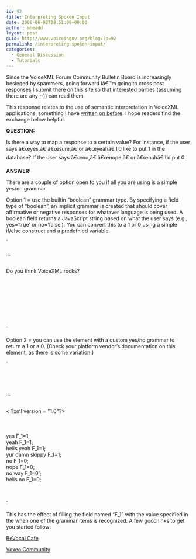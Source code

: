 ```yaml
---
id: 92
title: Interpreting Spoken Input
date: 2006-06-02T08:51:09+00:00
author: mheadd
layout: post
guid: http://www.voiceingov.org/blog/?p=92
permalink: /interpreting-spoken-input/
categories:
  - General Discussion
  - Tutorials
---
```

Since the VoiceXML Forum Community Bulletin Board is increasingly besieged by spammers, going forward Iâ€™m going to cross post responses I submit there on this site so that interested parties (assuming there are any ;-)) can read them.

This response relates to the use of semantic interpretation in VoiceXML applications, something I have [written on before](http://www.voiceingov.org/blog/?p=82). I hope readers find the exchange below helpful.

**QUESTION:**

Is there a way to map a response to a certain value? For instance, if the user says â€œyes,â€ â€œsure,â€ or â€œyeahâ€ I&#8217;d like to put 1 in the database? If the user says â€œno,â€ â€œnope,â€ or â€œnahâ€ I&#8217;d put 0.

**ANSWER:**

There are a couple of option open to you if all you are using is a simple yes/no grammar.

Option 1 = use the builtin &#8220;boolean&#8221; grammar type. By specifying a field type of &#8220;boolean&#8221;, an implicit grammar is created that should cover affirmative or negative responses for whataver language is being used. A boolean field returns a JavaScript string based on what the user says (e.g., yes=&#8217;true&#8217; or no=&#8217;false&#8217;). You can convert this to a 1 or 0 using a simple if/else construct and a predefnied variable.

`</p>
<p><var name="convert" expr="0"/></p>
<p>...</p>
<p><field name="F_1" type="boolean"><br />
<prompt>Do you think VoiceXML rocks?</prompt><br />
<filled></p>
<p><!-- If the user says yes, then the expression in the "cond" attribute will evaluate to true --><br />
<if cond="F_1"><br />
<assign name="convert" expr="1"/><br />
</if></p>
<p><!-- If the preceding if statement did not execute, then expression in the cond attribute evaluated to false.  User said no, so we keep our original value of 0 --><br />
<submit next="mypage.jsp" namelist="convert"/></p>
<p></filled><br />
</field></p>
<p>`

Option 2 = you can use the <tag> element with a custom yes/no grammar to return a 1 or a 0. (Check your platform vendor&#8217;s documentation on this element, as there is some variation.) 

`</p>
<p><!-- In your VoiceXML document, reference the yes/no grammar --><br />
<field name="F_1"><br />
<grammar src="yesno.grxml"/><br />
...</p>
<p><!-- Contents of yesno.grxml file --><br />
< ?xml version = "1.0"?><br />
<grammar xml:lang="en-US" version="1.0" root="R_1" type="application/srgs+xml" xmlns="http://www.w3.org/2001/06/grammar"><br />
<rule id="R_1"><br />
<one -of><br />
  <item>yes <tag>F_1=1;</tag> </item><br />
  <item>yeah <tag>F_1=1;</tag> </item><br />
  <item>hells yeah <tag>F_1=1;</tag> </item><br />
  <item>yur damn skippy <tag>F_1=1;</tag> </item><br />
  <item>no <tag>F_1=0;</tag> </item><br />
  <item>nope <tag>F_1=0;</tag> </item><br />
  <item>no way <tag>F_1=0';</tag> </item><br />
  <item>hells no <tag>F_1=0;</tag> </item><br />
</one><br />
</rule><br />
</grammar></p>
<p></field</p>
<p>`

This has the effect of filling the field named &#8220;F_1&#8221; with the value specified in the <tag> when one of the grammar items is recognized. A few good links to get you started follow:

<a href="http://cafe.bevocal.com/docs/vxml/tag.html#288994" target="_blank">BeVocal Cafe</a>

<a href="http://docs.voxeo.com/voicexml/2.0/tag.htm" target="_blank">Voxeo Community</a>